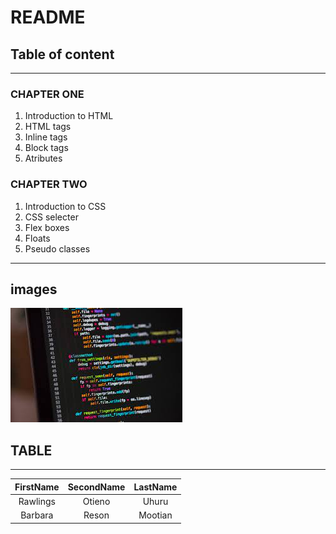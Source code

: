 # README
## Table of content
___
 ### CHAPTER ONE
   1. Introduction to HTML
   1. HTML tags
   1. Inline tags
   1. Block tags
   1. Atributes
 ### CHAPTER TWO
   1. Introduction to CSS
   1. CSS selecter
   1. Flex boxes
   1. Floats
   1. Pseudo classes
---
## images
![](code.jpeg)
## TABLE
---
|FirstName|SecondName|LastName|
|:--------:|:---------:|:--------:|
|Rawlings|Otieno|Uhuru|
|Barbara|Reson|Mootian|


